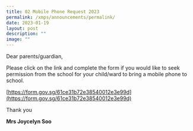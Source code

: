 ```yaml
---
title: 02 Mobile Phone Request 2023
permalink: /xmps/announcements/permalink/
date: 2023-01-19
layout: post
description: ""
image: ""
---
```

Dear parents/guardian,

Please click on the link and complete the form if you would like to seek permission from the school for your child/ward to bring a mobile phone to school.

[https://form.gov.sg/61ce31b72e38540012e3e99d](https://form.gov.sg/61ce31b72e38540012e3e99d)

Thank you

**Mrs Joycelyn Soo**